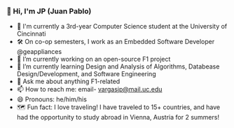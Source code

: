 ### 👋 Hi, I'm JP (Juan Pablo)
- 📖 I'm currently a 3rd-year Computer Science student at the University of Cincinnati
- 🛠️ On co-op semesters, I work as an Embedded Software Developer @geappliances
- 🔭 I’m currently working on an open-source F1 project
- 🌱 I’m currently learning Design and Analysis of Algorithms, Databease Design/Development, and Software Engineering
- 💬 Ask me about anything F1-related
- 📫 How to reach me: email- vargasjp@mail.uc.edu
- 😄 Pronouns: he/him/his
- 🗺️ Fun fact: I love traveling! I have traveled to 15+ countries, and have had the opportunity to study abroad in Vienna, Austria for 2 summers!


<!--
**JPVargas14/JPVargas14** is a ✨ _special_ ✨ repository because its `README.md` (this file) appears on your GitHub profile.

Here are some ideas to get you started:

- 🔭 I’m currently working on ...
- 🌱 I’m currently learning ...
- 👯 I’m looking to collaborate on ...
- 🤔 I’m looking for help with ...
- 💬 Ask me about ...
- 📫 How to reach me: ...
- 😄 Pronouns: ...
- ⚡ Fun fact: ...
-->
